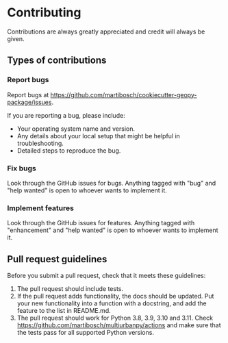 # Contributing

Contributions are always greatly appreciated and credit will always be given.

## Types of contributions

### Report bugs

Report bugs at https://github.com/martibosch/cookiecutter-geopy-package/issues.

If you are reporting a bug, please include:

- Your operating system name and version.
- Any details about your local setup that might be helpful in troubleshooting.
- Detailed steps to reproduce the bug.

### Fix bugs

Look through the GitHub issues for bugs. Anything tagged with "bug" and "help wanted" is open to whoever wants to implement it.

### Implement features

Look through the GitHub issues for features. Anything tagged with "enhancement" and "help wanted" is open to whoever wants to implement it.

## Pull request guidelines

Before you submit a pull request, check that it meets these guidelines:

1. The pull request should include tests.
1. If the pull request adds functionality, the docs should be updated. Put your new functionality into a function with a docstring, and add the feature to the list in README.md.
1. The pull request should work for Python 3.8, 3.9, 3.10 and 3.11. Check https://github.com/martibosch/multiurbanpy/actions and make sure that the tests pass for all supported Python versions.

